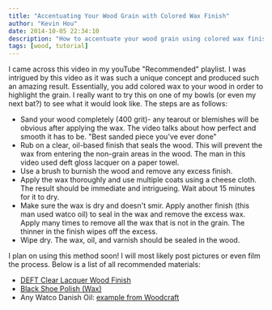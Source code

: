 ```yaml
---
title: "Accentuating Your Wood Grain with Colored Wax Finish"
author: "Kevin Hou"
date: 2014-10-05 22:34:10
description: "How to accentuate your wood grain using colored wax finish to really make your woodworking projects pop."
tags: [wood, tutorial]
---
```


I came across this video in my youTube "Recommended" playlist. I was intrigued by this video as it was such a unique concept and produced such an amazing result. Essentially, you add colored wax to your wood in order to highlight the grain. I really want to try this on one of my bowls (or even my next bat?) to see what it would look like. The steps are as follows:

- Sand your wood completely (400 grit)- any tearout or blemishes will be obvious after applying the wax. The video talks about how perfect and smooth it has to be. "Best sanded piece you've ever done"
- Rub on a clear, oil-based finish that seals the wood. This will prevent the wax from entering the non-grain areas in the wood. The man in this video used deft gloss lacquer on a paper towel.
- Use a brush to burnish the wood and remove any excess finish.
- Apply the wax thoroughly and use multiple coats using a cheese cloth. The result should be immediate and intrigueing. Wait about 15 minutes for it to dry.
- Make sure the wax is dry and doesn't smir. Apply another finish (this man used watco oil) to seal in the wax and remove the excess wax. Apply many times to remove all the wax that is not in the grain. The thinner in the finish wipes off the excess.
- Wipe dry. The wax, oil, and varnish should be sealed in the wood.

I plan on using this method soon! I will most likely post pictures or even film the process. Below is a list of all recommended materials:

- [DEFT Clear Lacquer Wood Finish](http://www.lifeandhome.com/lacquer-clear-wood-finish-13oz.html?gclid=CjwKEAjw2MOhBRCq-Nr87_j-lDASJAAl4FNhS7BpFsTXI3M0tOdxC9aixJXg6N5FAOMMJMyd51o1XxoCFTnw_wcB)
- [Black Shoe Polish (Wax)](http://www.shop.com/Kiwi+2+1+2+Oz+Black+Shoe+Polish-766430450-p+.xhtml?sourceid=298&gclid=CjwKEAjw2MOhBRCq-Nr87_j-lDASJAAl4FNheluAO4WQi30TP9ANJ2EB6DRyi5NiBSzKP9mkuHEtLBoCNo7w_wcB)
- Any Watco Danish Oil: [example from Woodcraft](http://www.woodcraft.com/Product/146447/Watco-Danish-Oil-Red-Mahogany-Pint.aspx)
